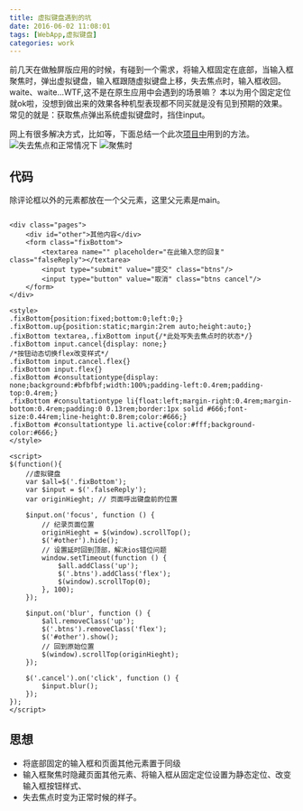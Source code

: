 ```yaml
---
title: 虚拟键盘遇到的坑
date: 2016-06-02 11:08:01
tags: [WebApp,虚拟键盘]
categories: work
---
```


前几天在做触屏版应用的时候，有碰到一个需求，将输入框固定在底部，当输入框聚焦时，弹出虚拟键盘，输入框跟随虚拟键盘上移，失去焦点时，输入框收回。waite、waite...WTF,这不是在原生应用中会遇到的场景嘛？
本以为用个固定定位就ok啦，没想到做出来的效果各种机型表现都不同买就是没有见到预期的效果。常见的就是：获取焦点弹出系统虚拟键盘时，挡住input。

<!-- more -->

网上有很多解决方式，比如[](https://mottie.github.io/Keyboard/)等，下面总结一个此次[项目中](http://www.uhoem.com/product/commonList.jhtml?id=16786e26-9d67-4b13-b7df-245d80725b1e)用到的方法。
![失去焦点和正常情况下](/images/foucs_ipt.jpg)  ![聚焦时](/images/blur_ipt.jpg)


## 代码
除评论框以外的元素都放在一个父元素，这里父元素是main。
```

<div class="pages">
    <div id="other">其他内容</div>
    <form class="fixBottom">
        <textarea name="" placeholder="在此输入您的回复" class="falseReply"></textarea>
        <input type="submit" value="提交" class="btns"/>
        <input type="button" value="取消" class="btns cancel"/>
    </form>
</div>

<style>
.fixBottom{position:fixed;bottom:0;left:0;}
.fixBottom.up{position:static;margin:2rem auto;height:auto;}
.fixBottom textarea,.fixBottom input{/*此处写失去焦点时的状态*/}
.fixBottom input.cancel{display: none;}
/*按钮动态切换flex改变样式*/
.fixBottom input.cancel.flex{}
.fixBottom input.flex{}
.fixBottom #consultationtype{display: none;background:#bfbfbf;width:100%;padding-left:0.4rem;padding-top:0.4rem;}
.fixBottom #consultationtype li{float:left;margin-right:0.4rem;margin-bottom:0.4rem;padding:0 0.13rem;border:1px solid #666;font-size:0.44rem;line-height:0.8rem;color:#666;}
.fixBottom #consultationtype li.active{color:#fff;background-color:#666;}
</style>

<script>
$(function(){
    //虚拟键盘
    var $all=$('.fixBottom');
    var $input = $('.falseReply');
    var originHieght; // 页面呼出键盘前的位置

    $input.on('focus', function () {
        // 纪录页面位置
        originHieght = $(window).scrollTop();
        $('#other').hide();
        // 设置延时回到顶部，解决ios错位问题
        window.setTimeout(function () {
            $all.addClass('up');
            $('.btns').addClass('flex');
            $(window).scrollTop(0);
        }, 100);
    });

    $input.on('blur', function () {
        $all.removeClass('up');
        $('.btns').removeClass('flex');
        $('#other').show();
        // 回到原始位置
        $(window).scrollTop(originHieght);
    });

    $('.cancel').on('click', function () {
        $input.blur();
    });
});
</script>

```

## 思想
- 将底部固定的输入框和页面其他元素置于同级
- 输入框聚焦时隐藏页面其他元素、将输入框从固定定位设置为静态定位、改变输入框按钮样式、
- 失去焦点时变为正常时候的样子。